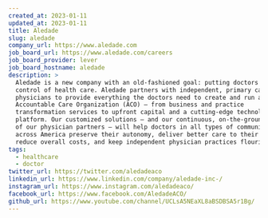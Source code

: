 ```yaml
---
created_at: 2023-01-11
updated_at: 2023-01-11
title: Aledade
slug: aledade
company_url: https://www.aledade.com
job_board_url: https://www.aledade.com/careers
job_board_provider: lever
job_board_hostname: aledade
description: >
  Aledade is a new company with an old-fashioned goal: putting doctors back in
  control of health care. Aledade partners with independent, primary care
  physicians to provide everything the doctors need to create and run an
  Accountable Care Organization (ACO) – from business and practice
  transformation services to upfront capital and a cutting-edge technology
  platform. Our customized solutions – and our continuous, on-the-ground support
  of our physician partners – will help doctors in all types of communities
  across America preserve their autonomy, deliver better care to their patients,
  reduce overall costs, and keep independent physician practices flourishing.
tags:
  - healthcare
  - doctor
twitter_url: https://twitter.com/aledadeaco
linkedin_url: https://www.linkedin.com/company/aledade-inc-/
instagram_url: https://www.instagram.com/aledadeaco/
facebook_url: https://www.facebook.com/AledadeACO/
github_url: https://www.youtube.com/channel/UCLsA5NEaXL8aBSDBSA5r1Bg/
---
```

